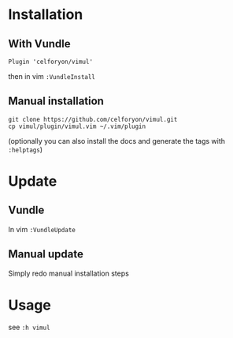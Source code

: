 # Installation

## With Vundle
```
Plugin 'celforyon/vimul'
```
then in vim `:VundleInstall`

## Manual installation
```
git clone https://github.com/celforyon/vimul.git
cp vimul/plugin/vimul.vim ~/.vim/plugin
```
(optionally you can also install the docs and generate the tags with `:helptags`)

# Update

## Vundle
In vim `:VundleUpdate`

## Manual update
Simply redo manual installation steps

# Usage

see `:h vimul`
